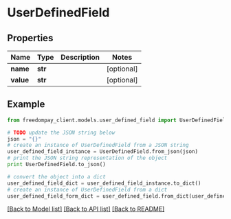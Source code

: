 # UserDefinedField


## Properties
Name | Type | Description | Notes
------------ | ------------- | ------------- | -------------
**name** | **str** |  | [optional] 
**value** | **str** |  | [optional] 

## Example

```python
from freedompay_client.models.user_defined_field import UserDefinedField

# TODO update the JSON string below
json = "{}"
# create an instance of UserDefinedField from a JSON string
user_defined_field_instance = UserDefinedField.from_json(json)
# print the JSON string representation of the object
print UserDefinedField.to_json()

# convert the object into a dict
user_defined_field_dict = user_defined_field_instance.to_dict()
# create an instance of UserDefinedField from a dict
user_defined_field_form_dict = user_defined_field.from_dict(user_defined_field_dict)
```
[[Back to Model list]](../README.md#documentation-for-models) [[Back to API list]](../README.md#documentation-for-api-endpoints) [[Back to README]](../README.md)


